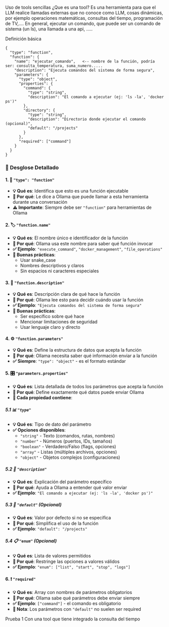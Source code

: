 Uso de tools sencillas
¿Que es una tool?
Es una herramienta para que el LLM realice llamadas externas que no conoce como LLM, cosas dinámicas, por ejemplo operaciones matemáticas, consultas del tiempo, programación de TV,.... En general, ejecutar un comando, que puede ser un comando de sistema (un ls), una llamada a una api, .....

Definición básica

```
{
  "type": "function",
  "function": {
    "name": "ejecutar_comando",   <-- nombre de la función, podría ser: consulta_temperatura, suma_numero.....
    "description": "Ejecuta comandos del sistema de forma segura",
    "parameters": {
      "type": "object",
      "properties": {
        "command": {
          "type": "string",
          "description": "El comando a ejecutar (ej: 'ls -la', 'docker ps')"
        },
        "directory": {
          "type": "string",
          "description": "Directorio donde ejecutar el comando (opcional)",
          "default": "/projects"
        }
      },
      "required": ["command"]
    }
  }
}
```

### 🔧 **Desglose Detallado**

#### **1. 📌 `"type": "function"`**
- **💡 Qué es**: Identifica que esto es una función ejecutable
- **🎯 Por qué**: Le dice a Ollama que puede llamar a esta herramienta durante una conversación
- **⚠️ Importante**: Siempre debe ser `"function"` para herramientas de Ollama

#### **2. 🏷️ `"function.name"`**
- **💡 Qué es**: El nombre único e identificador de la función
- **🎯 Por qué**: Ollama usa este nombre para saber qué función invocar
- **✅ Ejemplo**: `"execute_command"`, `"docker_management"`, `"file_operations"`
- **📝 Buenas prácticas**: 
  - Usar snake_case
  - Nombres descriptivos y claros
  - Sin espacios ni caracteres especiales

#### **3. 📄 `"function.description"`**
- **💡 Qué es**: Descripción clara de qué hace la función
- **🎯 Por qué**: Ollama lee esto para decidir cuándo usar la función
- **✅ Ejemplo**: `"Ejecuta comandos del sistema de forma segura"`
- **📝 Buenas prácticas**:
  - Ser específico sobre qué hace
  - Mencionar limitaciones de seguridad
  - Usar lenguaje claro y directo

#### **4. ⚙️ `"function.parameters"`**
- **💡 Qué es**: Define la estructura de datos que acepta la función
- **🎯 Por qué**: Ollama necesita saber qué información enviar a la función
- **✅ Siempre**: `"type": "object"` - es el formato estándar

#### **5. 🎛️ `"parameters.properties"`**
- **💡 Qué es**: Lista detallada de todos los parámetros que acepta la función
- **🎯 Por qué**: Define exactamente qué datos puede enviar Ollama
- **📝 Cada propiedad contiene**:

##### **5.1 📊 `"type"`**
- **💡 Qué es**: Tipo de dato del parámetro
- **✅ Opciones disponibles**:
  - `"string"` - Texto (comandos, rutas, nombres)
  - `"number"` - Números (puertos, IDs, tamaños)
  - `"boolean"` - Verdadero/Falso (flags, opciones)
  - `"array"` - Listas (múltiples archivos, opciones)
  - `"object"` - Objetos complejos (configuraciones)

##### **5.2 📝 `"description"`**
- **💡 Qué es**: Explicación del parámetro específico
- **🎯 Por qué**: Ayuda a Ollama a entender qué valor enviar
- **✅ Ejemplo**: `"El comando a ejecutar (ej: 'ls -la', 'docker ps')"`

##### **5.3 🎯 `"default"` (Opcional)**
- **💡 Qué es**: Valor por defecto si no se especifica
- **🎯 Por qué**: Simplifica el uso de la función
- **✅ Ejemplo**: `"default": "/projects"`

##### **5.4 📋 `"enum"` (Opcional)**
- **💡 Qué es**: Lista de valores permitidos
- **🎯 Por qué**: Restringe las opciones a valores válidos
- **✅ Ejemplo**: `"enum": ["list", "start", "stop", "logs"]`

#### **6. ❗ `"required"`**
- **💡 Qué es**: Array con nombres de parámetros obligatorios
- **🎯 Por qué**: Ollama sabe qué parámetros debe enviar siempre
- **✅ Ejemplo**: `["command"]` - el comando es obligatorio
- **📝 Nota**: Los parámetros con `"default"` no suelen ser required


Prueba 1
Con una tool que tiene integrado la consulta del tiempo
